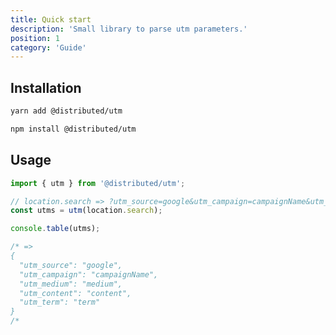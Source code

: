 ```yaml
---
title: Quick start
description: 'Small library to parse utm parameters.'
position: 1
category: 'Guide'
---
```


## Installation

<code-group>
  <code-block label="Yarn" active>

```bash
yarn add @distributed/utm
```

  </code-block>
  <code-block label="NPM">

```bash
npm install @distributed/utm
```

  </code-block>
</code-group>

## Usage

```ts
import { utm } from '@distributed/utm';

// location.search => ?utm_source=google&utm_campaign=campaignName&utm_medium=medium&utm_content=content&utm_term=term
const utms = utm(location.search);

console.table(utms);

/* =>
{
  "utm_source": "google",
  "utm_campaign": "campaignName",
  "utm_medium": "medium",
  "utm_content": "content",
  "utm_term": "term"
}
/*
```
